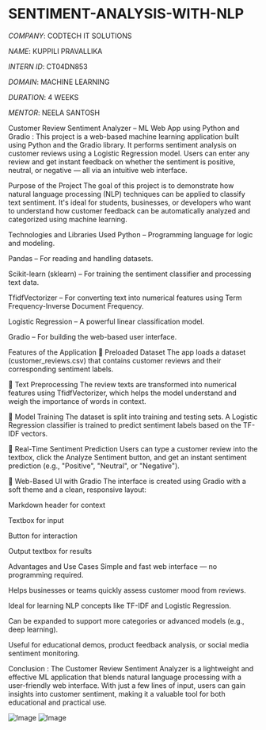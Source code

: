 # SENTIMENT-ANALYSIS-WITH-NLP

*COMPANY*: CODTECH IT SOLUTIONS

*NAME*: KUPPILI PRAVALLIKA

*INTERN ID*: CT04DN853

*DOMAIN*: MACHINE LEARNING

*DURATION*: 4 WEEKS

*MENTOR*: NEELA SANTOSH

Customer Review Sentiment Analyzer – ML Web App using Python and Gradio :
This project is a web-based machine learning application built using Python and the Gradio library. It performs sentiment analysis on customer reviews using a Logistic Regression model. Users can enter any review and get instant feedback on whether the sentiment is positive, neutral, or negative — all via an intuitive web interface.

Purpose of the Project
The goal of this project is to demonstrate how natural language processing (NLP) techniques can be applied to classify text sentiment. It's ideal for students, businesses, or developers who want to understand how customer feedback can be automatically analyzed and categorized using machine learning.

Technologies and Libraries Used
Python – Programming language for logic and modeling.

Pandas – For reading and handling datasets.

Scikit-learn (sklearn) – For training the sentiment classifier and processing text data.

TfidfVectorizer – For converting text into numerical features using Term Frequency-Inverse Document Frequency.

Logistic Regression – A powerful linear classification model.

Gradio – For building the web-based user interface.

Features of the Application
🔹 Preloaded Dataset
The app loads a dataset (customer_reviews.csv) that contains customer reviews and their corresponding sentiment labels.

🔹 Text Preprocessing
The review texts are transformed into numerical features using TfidfVectorizer, which helps the model understand and weigh the importance of words in context.

🔹 Model Training
The dataset is split into training and testing sets. A Logistic Regression classifier is trained to predict sentiment labels based on the TF-IDF vectors.

🔹 Real-Time Sentiment Prediction
Users can type a customer review into the textbox, click the Analyze Sentiment button, and get an instant sentiment prediction (e.g., "Positive", "Neutral", or "Negative").

🔹 Web-Based UI with Gradio
The interface is created using Gradio with a soft theme and a clean, responsive layout:

Markdown header for context

Textbox for input

Button for interaction

Output textbox for results

Advantages and Use Cases
Simple and fast web interface — no programming required.

Helps businesses or teams quickly assess customer mood from reviews.

Ideal for learning NLP concepts like TF-IDF and Logistic Regression.


Can be expanded to support more categories or advanced models (e.g., deep learning).

Useful for educational demos, product feedback analysis, or social media sentiment monitoring.

Conclusion : 
The Customer Review Sentiment Analyzer is a lightweight and effective ML application that blends natural language processing with a user-friendly web interface. With just a few lines of input, users can gain insights into customer sentiment, making it a valuable tool for both educational and practical use.

![Image](https://github.com/user-attachments/assets/dd4579ba-8dff-47f7-8c0e-14224c12f87b)
![Image](https://github.com/user-attachments/assets/3d1b2fdf-2660-4fa1-b8c4-4f5e6e0a2dbe)
